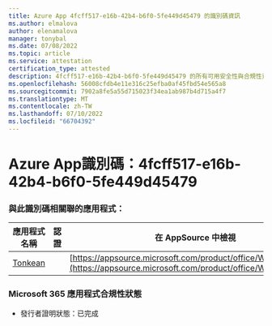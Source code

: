 ```yaml
---
title: Azure App 4fcff517-e16b-42b4-b6f0-5fe449d45479 的識別碼資訊
ms.author: elmalova
author: elenamalova
manager: tonybal
ms.date: 07/08/2022
ms.topic: article
ms.service: attestation
certification_type: attested
description: 4fcff517-e16b-42b4-b6f0-5fe449d45479 的所有可用安全性與合規性資訊。
ms.openlocfilehash: 56008cfdb4e11e316c25efba0af45fbd54e565a8
ms.sourcegitcommit: 7902a8fe5a55d715023f34ea1ab987b4d715a4f7
ms.translationtype: MT
ms.contentlocale: zh-TW
ms.lasthandoff: 07/10/2022
ms.locfileid: "66704392"
---
```

# <a name="azure-app-id-4fcff517-e16b-42b4-b6f0-5fe449d45479"></a>Azure App識別碼：4fcff517-e16b-42b4-b6f0-5fe449d45479


### <a name="apps-associated-with-this-id"></a>與此識別碼相關聯的應用程式：
| **應用程式名稱** | **認證** | **在 AppSource 中檢視** |
|--------------|---------------|-----------------------|
| [Tonkean](../forward/WA104381749.md) |  | [https://appsource.microsoft.com/product/office/WA104381749](https://appsource.microsoft.com/product/office/WA104381749) |

### <a name="microsoft-365-app-compliance-status"></a>Microsoft 365 應用程式合規性狀態
- 發行者證明狀態：已完成
